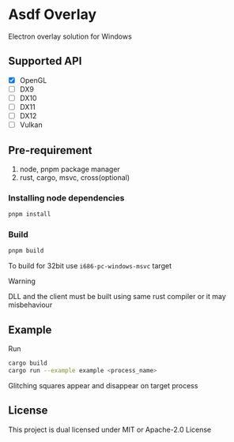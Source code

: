 # Asdf Overlay
Electron overlay solution for Windows

## Supported API
* [x] OpenGL
* [ ] DX9
* [ ] DX10
* [ ] DX11
* [ ] DX12
* [ ] Vulkan

## Pre-requirement
1. node, pnpm package manager
2. rust, cargo, msvc, cross(optional)

### Installing node dependencies
```bash
pnpm install
```

### Build
```bash
pnpm build
```
To build for 32bit use `i686-pc-windows-msvc` target

> [!WARNING]
> DLL and the client must be built using same rust compiler or it may misbehaviour

## Example
Run
```bash
cargo build
cargo run --example example <process_name>
```
Glitching squares appear and disappear on target process

## License
This project is dual licensed under MIT or Apache-2.0 License
